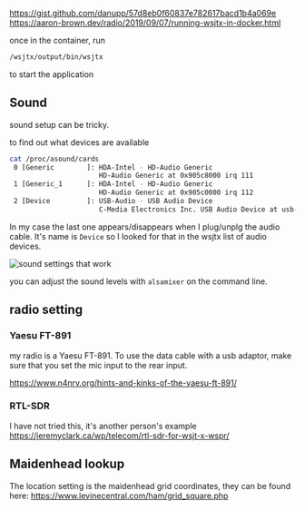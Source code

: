 https://gist.github.com/danupp/57d8eb0f60837e782617bacd1b4a069e
https://aaron-brown.dev/radio/2019/09/07/running-wsjtx-in-docker.html

once in the container, run
```bash
/wsjtx/output/bin/wsjtx
```
to start the application

## Sound

sound setup can be tricky.

to find out what devices are available
```bash
cat /proc/asound/cards
 0 [Generic        ]: HDA-Intel - HD-Audio Generic
                      HD-Audio Generic at 0x905c8000 irq 111
 1 [Generic_1      ]: HDA-Intel - HD-Audio Generic
                      HD-Audio Generic at 0x905c0000 irq 112
 2 [Device         ]: USB-Audio - USB Audio Device
                      C-Media Electronics Inc. USB Audio Device at usb-0000:c1:00.3-1, full speed
```

In my case the last one appears/disappears when I plug/unplg the audio cable. It's name is `Device` so I looked for that in the wsjtx list of audio devices. 

![sound settings that work](wjstx-audio-settings.png)

you can adjust the sound levels with `alsamixer` on the command line.

## radio setting

### Yaesu FT-891

my radio is a Yaesu FT-891. To use the data cable with a usb adaptor, make sure that you set the mic input to the rear input. 


https://www.n4nrv.org/hints-and-kinks-of-the-yaesu-ft-891/

### RTL-SDR

I have not tried this, it's another person's example
https://jeremyclark.ca/wp/telecom/rtl-sdr-for-wsjt-x-wspr/

## Maidenhead lookup

The location setting is the maidenhead grid coordinates, they can be found here:
https://www.levinecentral.com/ham/grid_square.php

